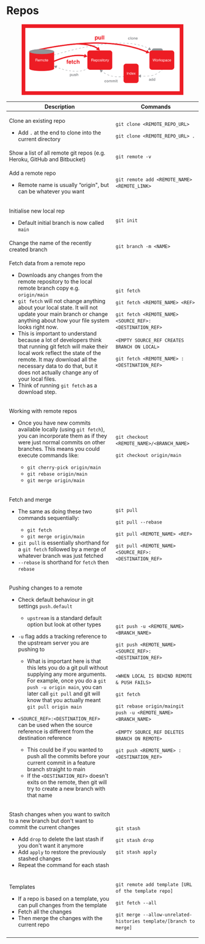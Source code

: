 # Repos

<figure><img src="../../.gitbook/assets/image (1) (1).png" alt=""><figcaption></figcaption></figure>

<table data-full-width="true"><thead><tr><th>Description</th><th>Commands</th></tr></thead><tbody><tr><td><p>Clone an existing repo</p><ul><li>Add <code>.</code> at the end to clone into the current directory</li></ul></td><td><p><code>git clone &#x3C;REMOTE_REPO_URL></code></p><p><code>git clone &#x3C;REMOTE_REPO_URL> .</code></p></td></tr><tr><td>Show a list of all remote git repos (e.g. Heroku, GitHub and Bitbucket)</td><td><code>git remote -v</code></td></tr><tr><td><p>Add a remote repo</p><ul><li>Remote name is usually “origin", but can be whatever you want</li></ul></td><td><code>git remote add &#x3C;REMOTE_NAME> &#x3C;REMOTE_LINK></code></td></tr><tr><td><p>Initialise new local rep</p><ul><li>Default initial branch is now called <code>main</code></li></ul></td><td><code>git init</code></td></tr><tr><td>Change the name of the recently created branch</td><td><code>git branch -m &#x3C;NAME></code></td></tr><tr><td><p>Fetch data from a remote repo</p><ul><li>Downloads any changes from the remote repository to the local remote branch copy e.g. <code>origin/main</code></li><li><code>git fetch</code> will not change anything about your local state. It will not update your main branch or change anything about how your file system looks right now.</li><li>This is important to understand because a lot of developers think that running git fetch will make their local work reflect the state of the remote. It may download all the necessary data to do that, but it does not actually change any of your local files.</li><li>Think of running <code>git fetch</code>  as a download step.</li></ul></td><td><p><code>git fetch</code><br></p><p><code>git fetch &#x3C;REMOTE_NAME> &#x3C;REF></code></p><p><code>git fetch &#x3C;REMOTE_NAME> &#x3C;SOURCE_REF>:&#x3C;DESTINATION_REF></code><br><br><code>&#x3C;EMPTY SOURCE_REF CREATES BRANCH ON LOCAL></code></p><p><code>git fetch &#x3C;REMOTE_NAME> :&#x3C;DESTINATION_REF></code></p></td></tr><tr><td><p>Working with remote repos</p><ul><li><p>Once you have new commits available locally (using <code>git fetch</code>), you can incorporate them as if they were just normal commits on other branches. This means you could execute commands like:</p><ul><li><code>git cherry-pick origin/main</code></li><li><code>git rebase origin/main</code></li><li><code>git merge origin/main</code></li></ul></li></ul></td><td><p><code>git checkout &#x3C;REMOTE_NAME>/&#x3C;BRANCH_NAME></code></p><p><code>git checkout origin/main</code></p></td></tr><tr><td><p>Fetch and merge</p><ul><li><p>The same as doing these two commands sequentially:</p><ul><li><code>git fetch</code></li><li><code>git merge origin/main</code></li></ul></li><li><code>git pull</code> is essentially shorthand for a <code>git fetch</code> followed by a merge of whatever branch was just fetched</li><li><code>--rebase</code> is shorthand for <code>fetch</code> then <code>rebase</code></li></ul></td><td><p><code>git pull</code></p><p><code>git pull --rebase</code></p><p><code>git pull &#x3C;REMOTE_NAME> &#x3C;REF></code></p><p><code>git pull &#x3C;REMOTE_NAME> &#x3C;SOURCE_REF>:&#x3C;DESTINATION_REF></code></p></td></tr><tr><td><p>Pushing changes to a remote</p><ul><li><p>Check default behaviour in git settings <code>push.default</code></p><ul><li><code>upstream</code> is a standard default option but look at other types</li></ul></li><li><p><code>-u</code> flag adds a tracking reference to the upstream server you are pushing to</p><ul><li>What is important here is that this lets you do a git pull without supplying any more arguments. For example, once you do a <code>git push -u origin main</code>, you can later call <code>git pull</code> and git will know that you actually meant <code>git pull origin main</code></li></ul></li><li><p><code>&#x3C;SOURCE_REF>:&#x3C;DESTINATION_REF></code> can be used when the source reference is different from the destination reference</p><ul><li>This could be if you wanted to push all the commits before your current commit in a feature branch straight to main</li><li>If the <code>&#x3C;DESTINATION_REF></code> doesn't exits on the remote, then git will try to create a new branch with that name</li></ul></li></ul></td><td><p><code>git push -u &#x3C;REMOTE_NAME> &#x3C;BRANCH_NAME></code></p><p><code>git push &#x3C;REMOTE_NAME> &#x3C;SOURCE_REF>:&#x3C;DESTINATION_REF></code></p><p><br><code>&#x3C;WHEN LOCAL IS BEHIND REMOTE &#x26; PUSH FAILS></code></p><p><code>git fetch</code></p><p><code>git rebase origin/maingit push -u &#x3C;REMOTE_NAME> &#x3C;BRANCH_NAME></code><br><br><code>&#x3C;EMPTY SOURCE_REF DELETES BRANCH ON REMOTE></code></p><p><code>git push &#x3C;REMOTE_NAME> :&#x3C;DESTINATION_REF></code></p></td></tr><tr><td><p>Stash changes when you want to switch to a new branch but don't want to commit the current changes</p><ul><li>Add <code>drop</code> to delete the last stash if you don't want it anymore</li><li>Add <code>apply</code> to restore the previously stashed changes</li><li>Repeat the command for each stash</li></ul></td><td><p><code>git stash</code></p><p><code>git stash drop</code></p><p><code>git stash apply</code></p></td></tr><tr><td><p>Templates</p><ul><li>If a repo is based on a template, you can pull changes from the template</li><li>Fetch all the changes</li><li>Then merge the changes with the current repo</li></ul></td><td><p><code>git remote add template [URL of the template repo]</code></p><p><code>git fetch --all</code></p><p><code>git merge --allow-unrelated-histories template/[branch to merge]</code></p></td></tr></tbody></table>
